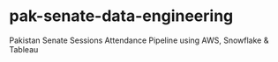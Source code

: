 # pak-senate-data-engineering
Pakistan Senate Sessions Attendance Pipeline using AWS, Snowflake &amp; Tableau 
